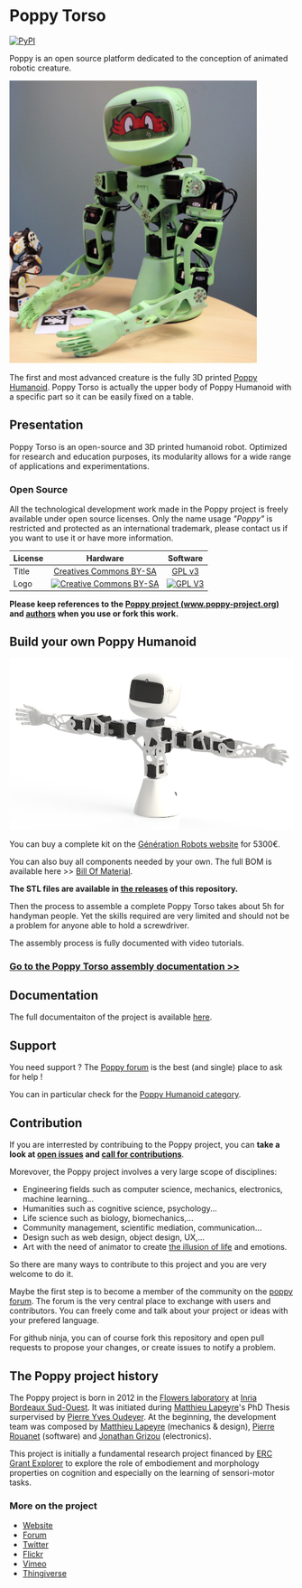 # Poppy Torso
[![PyPI](https://img.shields.io/pypi/v/poppy-torso.svg)](https://pypi.python.org/pypi/poppy-torso/)

Poppy is an open source platform dedicated to the conception of animated robotic creature.

<img src="doc/img/poppy_torso.jpg" height="500">

The first and most advanced creature is the fully 3D printed [Poppy Humanoid](https://github.com/poppy-project/poppy-humanoid). Poppy Torso is actually the upper body of Poppy Humanoid with a specific part so it can be easily fixed on a table. 

## Presentation

Poppy Torso is an open-source and 3D printed humanoid robot. Optimized for research and education purposes, its modularity allows for a wide range of applications and experimentations.

### Open Source

All the technological development work made in the Poppy project is freely available under open source licenses. Only the name usage *"Poppy"* is restricted and protected as an international trademark, please contact us if you want to use it or have more information.


|   License     |     Hardware    |   Software      |
| ------------- | :-------------: | :-------------: |
| Title  | [Creatives Commons BY-SA](http://creativecommons.org/licenses/by-sa/4.0/)  |[GPL v3](http://www.gnu.org/licenses/gpl.html)  |
| Logo  | [![Creative Commons BY-SA](https://i.creativecommons.org/l/by-sa/4.0/88x31.png) ](http://creativecommons.org/licenses/by-sa/4.0/)  |[![GPL V3](https://www.gnu.org/graphics/gplv3-88x31.png)](http://www.gnu.org/licenses/gpl.html)  |


**Please keep references to the [Poppy project (www.poppy-project.org)](https://www.poppy-project.org/) and [authors](https://github.com/poppy-project/poppy-humanoid/blob/master/doc/authors.md) when you use or fork this work.**

## Build your own Poppy Humanoid
![](/doc/img/poppy_torso_3D.png)

You can buy a complete kit on the [Génération  Robots website](http://www.generationrobots.com/en/281-robot-poppy-torso) for 5300€.

You can also buy all components needed by your own. The full BOM is available here >> [Bill Of Material](hardware/doc/BOM.md).

**The STL files are available in [the releases](https://github.com/poppy-project/poppy-torso/releases) of this repository.**

Then the process to assemble a complete Poppy Torso takes about 5h for handyman people. Yet the skills required are very limited and should not be a problem for anyone able to hold a screwdriver.


The assembly process is fully documented with video tutorials.
### [Go to the Poppy Torso assembly documentation >>](hardware/doc/Poppy_Torso_assembly_instructions.md)

## Documentation
The full documentaiton of the project is available [here](http://docs.poppy-project.org/en/index.html).


## Support
You need support ?
The [Poppy forum](https://forum.poppy-project.org) is the best (and single) place to ask for help !

You can in particular check for the [Poppy Humanoid category](https://forum.poppy-project.org/c/poppy-creatures/humanoid).

## Contribution

If you are interrested by contribuing to the Poppy project, you can **take a look at [open issues](https://github.com/poppy-project/poppy-torso/issues) and [call for contributions](https://forum.poppy-project.org/tags/call-for-contributions)**.

Morevover, the Poppy project involves a very large scope of disciplines: 
 - Engineering fields such as computer science, mechanics, electronics, machine learning... 
 - Humanities such as cognitive science, psychology...
 - Life science such as biology, biomechanics,...
 - Community management, scientific mediation, communication...
 - Design such as web design, object design, UX,... 
 - Art with the need of animator to create [the illusion of life](http://en.wikipedia.org/wiki/Disney_Animation:_The_Illusion_of_Life) and emotions.

So there are many ways to contribute to this project and you are very welcome to do it.

Maybe the first step is to become a member of the community on the [poppy forum](https://forum.poppy-project.org).  The forum is the very central place to exchange with users and contributors. You can freely come and talk about your project or ideas with your prefered language.

For github ninja, you can of course fork this repository and open pull requests to propose your changes, or create issues to notify a problem.


## The Poppy project history

The Poppy project is born in 2012 in the [Flowers laboratory](https://flowers.inria.fr/) at [Inria Bordeaux Sud-Ouest](http://www.inria.fr/en/centre/bordeaux).
It was initiated during [Matthieu Lapeyre](https://github.com/matthieu-lapeyre)'s PhD Thesis surpervised by [Pierre Yves Oudeyer](http://www.pyoudeyer.com/). At the beginning, the development team was composed by [Matthieu Lapeyre](https://github.com/matthieu-lapeyre) (mechanics & design), [Pierre Rouanet](https://github.com/pierre-rouanet) (software) and [Jonathan Grizou](http://jgrizou.com/) (electronics).

This project is initially a fundamental research project financed by [ERC Grant Explorer](http://erc.europa.eu/) to explore the role of embodiement and morphology properties on cognition and especially on the learning of sensori-motor tasks.


### More on the project

- [Website](https://www.poppy-project.org)
- [Forum](https://forum.poppy-project.org)
- [Twitter](https://twitter.com/poppy_project)
- [Flickr](https://www.flickr.com/photos/poppy-project)
- [Vimeo](https://vimeo.com/poppyproject)
- [Thingiverse](http://www.thingiverse.com/poppy_project/)
